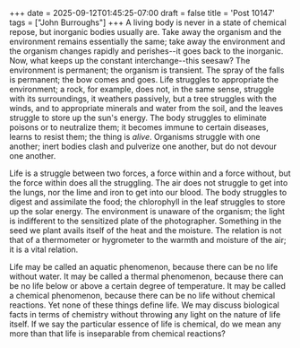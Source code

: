 +++
date = 2025-09-12T01:45:25-07:00
draft = false
title = 'Post 10147'
tags = ["John Burroughs"]
+++
A living body is never in a state of chemical repose, but inorganic bodies usually are. Take away the organism and the environment remains essentially the same; take away the environment and the organism changes rapidly and perishes--it goes back to the inorganic. Now, what keeps up the constant interchange--this seesaw? The environment is permanent; the organism is transient. The spray of the falls is permanent; the bow comes and goes. Life struggles to appropriate the environment; a rock, for example, does not, in the same sense, struggle with its surroundings, it weathers passively, but a tree struggles with the winds, and to appropriate minerals and water from the soil, and the leaves struggle to store up the sun's energy. The body struggles to eliminate poisons or to neutralize them; it becomes immune to certain diseases, learns to resist them; the thing is _alive_. Organisms struggle with one another; inert bodies clash and pulverize one another, but do not devour one another.

Life is a struggle between two forces, a force within and a force without, but the force within does all the struggling. The air does not struggle to get into the lungs, nor the lime and iron to get into our blood. The body struggles to digest and assimilate the food; the chlorophyll in the leaf struggles to store up the solar energy. The environment is unaware of the organism; the light is indifferent to the sensitized plate of the photographer. Something in the seed we plant avails itself of the heat and the moisture. The relation is not that of a thermometer or hygrometer to the warmth and moisture of the air; it is a vital relation.

Life may be called an aquatic phenomenon, because there can be no life without water. It may be called a thermal phenomenon, because there can be no life below or above a certain degree of temperature. It may be called a chemical phenomenon, because there can be no life without chemical reactions. Yet none of these things define life. We may discuss biological facts in terms of chemistry without throwing any light on the nature of life itself. If we say the particular essence of life is chemical, do we mean any more than that life is inseparable from chemical reactions?

